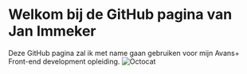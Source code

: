 # Welkom bij de GitHub pagina van Jan Immeker

Deze GitHub pagina zal ik met name gaan gebruiken voor mijn Avans+ Front-end development opleiding. 
![Octocat](https://user-images.githubusercontent.com/31700734/146571837-c7c94cc3-1b73-41f8-ac57-39fdb9a92866.png)
